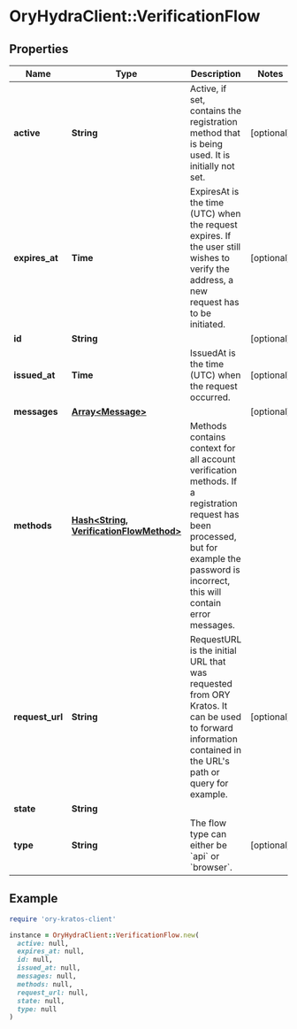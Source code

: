 # OryHydraClient::VerificationFlow

## Properties

| Name | Type | Description | Notes |
| ---- | ---- | ----------- | ----- |
| **active** | **String** | Active, if set, contains the registration method that is being used. It is initially not set. | [optional] |
| **expires_at** | **Time** | ExpiresAt is the time (UTC) when the request expires. If the user still wishes to verify the address, a new request has to be initiated. | [optional] |
| **id** | **String** |  | [optional] |
| **issued_at** | **Time** | IssuedAt is the time (UTC) when the request occurred. | [optional] |
| **messages** | [**Array&lt;Message&gt;**](Message.md) |  | [optional] |
| **methods** | [**Hash&lt;String, VerificationFlowMethod&gt;**](VerificationFlowMethod.md) | Methods contains context for all account verification methods. If a registration request has been processed, but for example the password is incorrect, this will contain error messages. |  |
| **request_url** | **String** | RequestURL is the initial URL that was requested from ORY Kratos. It can be used to forward information contained in the URL&#39;s path or query for example. | [optional] |
| **state** | **String** |  |  |
| **type** | **String** | The flow type can either be &#x60;api&#x60; or &#x60;browser&#x60;. | [optional] |

## Example

```ruby
require 'ory-kratos-client'

instance = OryHydraClient::VerificationFlow.new(
  active: null,
  expires_at: null,
  id: null,
  issued_at: null,
  messages: null,
  methods: null,
  request_url: null,
  state: null,
  type: null
)
```

